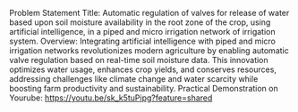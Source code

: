 Problem Statement Title: Automatic regulation of valves for release of water based upon soil moisture availability in the root zone of the crop, using artificial intelligence, in a piped and micro irrigation network of irrigation system.
Overview: Integrating artificial intelligence with piped and micro irrigation networks revolutionizes modern agriculture by enabling automatic valve regulation based on real-time soil moisture data. This innovation optimizes water usage, enhances crop yields, and conserves resources, addressing challenges like climate change and water scarcity while boosting farm productivity and sustainability.
Practical Demonstration on Yourube: https://youtu.be/sk_k5tuPipg?feature=shared
